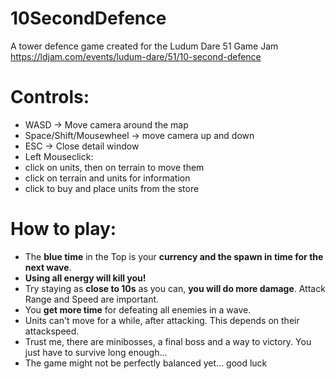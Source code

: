 # 10SecondDefence
 A tower defence game created for the Ludum Dare 51 Game Jam
 https://ldjam.com/events/ludum-dare/51/10-second-defence

# Controls:
- WASD -> Move camera around the map
- Space/Shift/Mousewheel -> move camera up and down
- ESC -> Close detail window
- Left Mouseclick:
- click on units, then on terrain to move them
- click on terrain and units for information
- click to buy and place units from the store

# How to play:
- The **blue time** in the Top is your **currency and the spawn in time for the next wave**.
- **Using all energy will kill you!**
- Try staying as **close to 10s** as you can, **you will do more damage**. Attack Range and Speed are important.
- You **get more time** for defeating all enemies in a wave.
- Units can't move for a while, after attacking. This depends on their attackspeed.
- Trust me, there are minibosses, a final boss and a way to victory. You just have to survive long enough...
- The game might not be perfectly balanced yet... good luck

